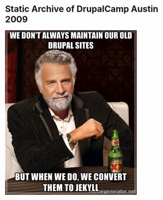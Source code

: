 # Static Archive of DrupalCamp Austin 2009

![We don't always maintain our old Drupal sites... But when we do, we convert them to Jekyll.](https://github.com/fourkitchens/dca2009/blob/gh-pages/README.jpg)

